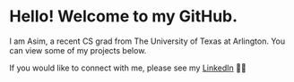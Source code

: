 # Hello! Welcome to my GitHub. 

I am Asim, a recent CS grad from The University of Texas at Arlington. You can view some of my projects below. 

If you would like to connect with me, please see my [LinkedIn][Linkedin] :man::wave:

[linkedin]: https://www.linkedin.com/in/asimregmi/
[github]: https://github.com/asimregmi






<!---
asimregmi/asimregmi is a ✨ special ✨ repository because its `README.md` (this file) appears on your GitHub profile.
You can click the Preview link to take a look at your changes.
--->

